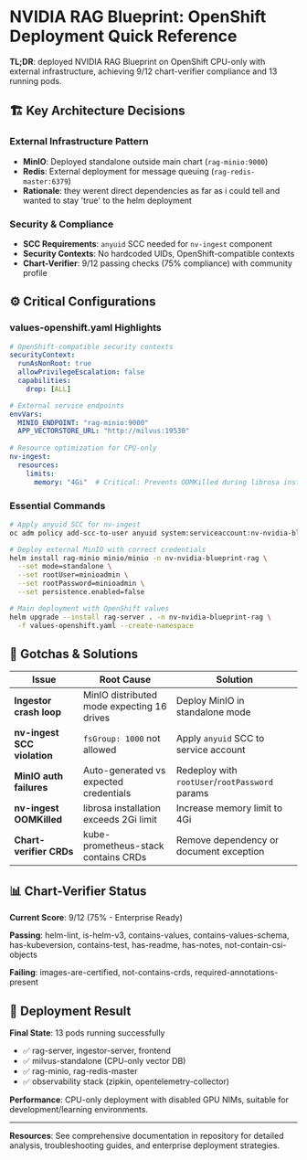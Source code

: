 # NVIDIA RAG Blueprint: OpenShift Deployment Quick Reference

**TL;DR**:  deployed NVIDIA RAG Blueprint on OpenShift CPU-only with external infrastructure, achieving 9/12 chart-verifier compliance and 13 running pods.

## 🏗️ Key Architecture Decisions

### External Infrastructure Pattern
- **MinIO**: Deployed standalone outside main chart (`rag-minio:9000`)
- **Redis**: External deployment for message queuing (`rag-redis-master:6379`)
- **Rationale**: they werent direct dependencies as far as i could tell and wanted to stay 'true' to the helm deployment

### Security & Compliance
- **SCC Requirements**: `anyuid` SCC needed for `nv-ingest` component
- **Security Contexts**: No hardcoded UIDs, OpenShift-compatible contexts
- **Chart-Verifier**: 9/12 passing checks (75% compliance) with community profile

## ⚙️ Critical Configurations

### values-openshift.yaml Highlights
```yaml
# OpenShift-compatible security contexts
securityContext:
  runAsNonRoot: true
  allowPrivilegeEscalation: false
  capabilities:
    drop: [ALL]

# External service endpoints
envVars:
  MINIO_ENDPOINT: "rag-minio:9000"
  APP_VECTORSTORE_URL: "http://milvus:19530"
  
# Resource optimization for CPU-only
nv-ingest:
  resources:
    limits:
      memory: "4Gi"  # Critical: Prevents OOMKilled during librosa install
```

### Essential Commands
```bash
# Apply anyuid SCC for nv-ingest
oc adm policy add-scc-to-user anyuid system:serviceaccount:nv-nvidia-blueprint-rag:rag-server-nv-ingest

# Deploy external MinIO with correct credentials
helm install rag-minio minio/minio -n nv-nvidia-blueprint-rag \
  --set mode=standalone \
  --set rootUser=minioadmin \
  --set rootPassword=minioadmin \
  --set persistence.enabled=false

# Main deployment with OpenShift values
helm upgrade --install rag-server . -n nv-nvidia-blueprint-rag \
  -f values-openshift.yaml --create-namespace
```

## 🚨 Gotchas & Solutions

| Issue | Root Cause | Solution |
|-------|------------|----------|
| **Ingestor crash loop** | MinIO distributed mode expecting 16 drives | Deploy MinIO in standalone mode |
| **nv-ingest SCC violation** | `fsGroup: 1000` not allowed | Apply `anyuid` SCC to service account |
| **MinIO auth failures** | Auto-generated vs expected credentials | Redeploy with `rootUser`/`rootPassword` params |
| **nv-ingest OOMKilled** | librosa installation exceeds 2Gi limit | Increase memory limit to 4Gi |
| **Chart-verifier CRDs** | kube-prometheus-stack contains CRDs | Remove dependency or document exception |

## 📊 Chart-Verifier Status

**Current Score**: 9/12 (75% - Enterprise Ready)

**Passing**: helm-lint, is-helm-v3, contains-values, contains-values-schema, has-kubeversion, contains-test, has-readme, has-notes, not-contain-csi-objects

**Failing**: images-are-certified, not-contains-crds, required-annotations-present

## 🎯 Deployment Result

**Final State**: 13 pods running successfully
- ✅ rag-server, ingestor-server, frontend
- ✅ milvus-standalone (CPU-only vector DB)
- ✅ rag-minio, rag-redis-master
- ✅ observability stack (zipkin, opentelemetry-collector)

**Performance**: CPU-only deployment with disabled GPU NIMs, suitable for development/learning environments.

---

**Resources**: See comprehensive documentation in repository for detailed analysis, troubleshooting guides, and enterprise deployment strategies.
